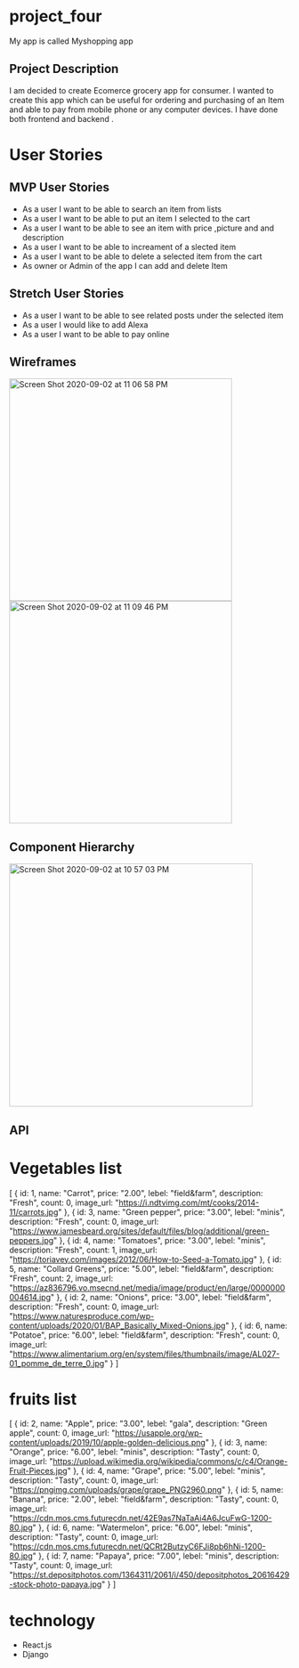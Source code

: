 # project_four     
My app is called Myshopping app

## Project Description

I am decided to create Ecomerce grocery app for consumer. I wanted to create this app which can be useful for ordering and purchasing of an Item and able to pay from mobile phone or any computer devices. I have done both frontend and backend .
# User Stories

## MVP User Stories
- As a user I want to be able to search an item from lists
- As a user I want to be able to put an item I selected to the cart
- As a user I want to be able to see an item with price ,picture and and description
- As a user I want to be able to increament of a slected item  
- As a user I want to be able to delete a selected item from the cart
- As owner or Admin of the app I can add and delete Item

## Stretch User Stories
- As a user I want to be able to see related posts under the selected item
- As a user I would like to add Alexa
- As a user I want to be able to pay online
## Wireframes

<img width="400" alt="Screen Shot 2020-09-02 at 11 06 58 PM" src="https://user-images.githubusercontent.com/66438028/92066925-0ccbed80-ed71-11ea-8f60-3c63a162cafb.png">


<img width="400" alt="Screen Shot 2020-09-02 at 11 09 46 PM" src="https://user-images.githubusercontent.com/66438028/92067091-79df8300-ed71-11ea-8d63-98d994d0178c.png">

## Component Hierarchy

<img width="437" alt="Screen Shot 2020-09-02 at 10 57 03 PM" src="https://user-images.githubusercontent.com/66438028/92066561-32a4c280-ed70-11ea-8e4a-354188d66ecc.png">

## API


  # Vegetables list
  [
{
id: 1,
name: "Carrot",
price: "2.00",
lebel: "field&farm",
description: "Fresh",
count: 0,
image_url: "https://i.ndtvimg.com/mt/cooks/2014-11/carrots.jpg"
},
{
id: 3,
name: "Green pepper",
price: "3.00",
lebel: "minis",
description: "Fresh",
count: 0,
image_url: "https://www.jamesbeard.org/sites/default/files/blog/additional/green-peppers.jpg"
},
{
id: 4,
name: "Tomatoes",
price: "3.00",
lebel: "minis",
description: "Fresh",
count: 1,
image_url: "https://toriavey.com/images/2012/06/How-to-Seed-a-Tomato.jpg"
},
{
id: 5,
name: "Collard Greens",
price: "5.00",
lebel: "field&farm",
description: "Fresh",
count: 2,
image_url: "https://az836796.vo.msecnd.net/media/image/product/en/large/0000000004614.jpg"
},
{
id: 2,
name: "Onions",
price: "3.00",
lebel: "field&farm",
description: "Fresh",
count: 0,
image_url: "https://www.naturesproduce.com/wp-content/uploads/2020/01/BAP_Basically_Mixed-Onions.jpg"
},
{
id: 6,
name: "Potatoe",
price: "6.00",
lebel: "field&farm",
description: "Fresh",
count: 0,
image_url: "https://www.alimentarium.org/en/system/files/thumbnails/image/AL027-01_pomme_de_terre_0.jpg"
}
]

   # fruits list
  [
{
id: 2,
name: "Apple",
price: "3.00",
lebel: "gala",
description: "Green apple",
count: 0,
image_url: "https://usapple.org/wp-content/uploads/2019/10/apple-golden-delicious.png"
},
{
id: 3,
name: "Orange",
price: "6.00",
lebel: "minis",
description: "Tasty",
count: 0,
image_url: "https://upload.wikimedia.org/wikipedia/commons/c/c4/Orange-Fruit-Pieces.jpg"
},
{
id: 4,
name: "Grape",
price: "5.00",
lebel: "minis",
description: "Tasty",
count: 0,
image_url: "https://pngimg.com/uploads/grape/grape_PNG2960.png"
},
{
id: 5,
name: "Banana",
price: "2.00",
lebel: "field&farm",
description: "Tasty",
count: 0,
image_url: "https://cdn.mos.cms.futurecdn.net/42E9as7NaTaAi4A6JcuFwG-1200-80.jpg"
},
{
id: 6,
name: "Watermelon",
price: "6.00",
lebel: "minis",
description: "Tasty",
count: 0,
image_url: "https://cdn.mos.cms.futurecdn.net/QCRt2ButzyC6FJi8pb6hNi-1200-80.jpg"
},
{
id: 7,
name: "Papaya",
price: "7.00",
lebel: "minis",
description: "Tasty",
count: 0,
image_url: "https://st.depositphotos.com/1364311/2061/i/450/depositphotos_20616429-stock-photo-papaya.jpg"
}
]

  


# technology
  - React.js
  - Django    
